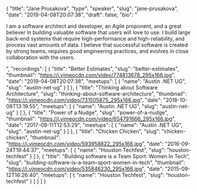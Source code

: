 {
  "title": "Jane Prusakova",
  "type": "speaker",
  "slug": "jane-prusakova",
  "date": "2019-04-08T20:07:38",
  "draft": false,
  "bio": "<p>I am a software architect and developer, an Agile proponent, and a great believer in building valuable software that users will love to use. I build large back-end systems that require high-performance and high-reliability, and process vast amounts of data. I believe that successful software is created by strong teams, requires good engineering practices, and evolves in close collaboration with the users. </p>",
  "recordings": [
    {
      "title": "Better Estimates",
      "slug": "better-estimates",
      "thumbnail": "https://i.vimeocdn.com/video/774813678_295x166.jpg",
      "date": "2019-04-08T20:07:38",
      "meetups": [
        {
          "name": "Austin .NET UG",
          "slug": "austin-net-ug"
        }
      ]
    },
    {
      "title": "Thinking about Software Architecture",
      "slug": "thinking-about-software-architecture",
      "thumbnail": "https://i.vimeocdn.com/video/731505875_295x166.jpg",
      "date": "2018-10-08T13:19:55",
      "meetups": [
        {
          "name": "Austin .NET UG",
          "slug": "austin-net-ug"
        }
      ]
    },
    {
      "title": "Power of a Nudge",
      "slug": "power-of-a-nudge",
      "thumbnail": "https://i.vimeocdn.com/video/654791666_295x166.jpg",
      "date": "2017-09-11T12:53:29",
      "meetups": [
        {
          "name": "Austin .NET UG",
          "slug": "austin-net-ug"
        }
      ]
    },
    {
      "title": "Chicken Chicken",
      "slug": "chicken-chicken",
      "thumbnail": "https://i.vimeocdn.com/video/593958822_295x166.jpg",
      "date": "2016-09-24T19:44:37",
      "meetups": [
        {
          "name": "Houston Techfest",
          "slug": "houston-techfest"
        }
      ]
    },
    {
      "title": "Building software is a Team Sport: Women In Tech",
      "slug": "building-software-is-a-team-sport-women-in-tech",
      "thumbnail": "https://i.vimeocdn.com/video/535846230_295x166.jpg",
      "date": "2015-09-12T16:26:40",
      "meetups": [
        {
          "name": "Houston Techfest",
          "slug": "houston-techfest"
        }
      ]
    }
  ]
}